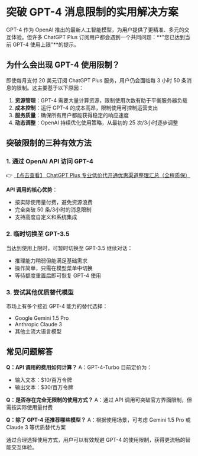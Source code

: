 # 突破 GPT-4 消息限制的实用解决方案

GPT-4 作为 OpenAI 推出的最新人工智能模型，为用户提供了更精准、多元的交互体验。但许多 ChatGPT Plus 订阅用户都会遇到一个共同问题：**"您已达到当前 GPT-4 使用上限"**的提示。

## 为什么会出现 GPT-4 使用限制？

即使每月支付 20 美元订阅 ChatGPT Plus 服务，用户仍会面临每 3 小时 50 条消息的限制。这主要基于以下原因：

1. **资源管理**：GPT-4 需要大量计算资源，限制使用次数有助于平衡服务器负载
2. **成本控制**：运行 GPT-4 的成本高昂，限制使用可控制运营支出
3. **服务质量**：确保所有用户都能获得稳定的响应速度
4. **动态调整**：OpenAI 持续优化使用策略，从最初的 25 次/3小时逐步调整

## 突破限制的三种有效方法

### 1. 通过 OpenAI API 访问 GPT-4

👉 [【点击查看】 ChatGPT Plus 专业低价代开通优惠渠道整理汇总（全程质保）](https://bit.ly/DaiKai)

**API 调用的核心优势**：
- 按实际使用量付费，避免资源浪费
- 完全突破 50 条/3小时的消息限制
- 支持高度自定义和系统集成

### 2. 临时切换至 GPT-3.5
当达到使用上限时，可暂时切换至 GPT-3.5 继续对话：
- 推理能力稍弱但能满足基础需求
- 操作简单，只需在模型菜单中切换
- 等待额度重置后即可恢复 GPT-4 使用

### 3. 尝试其他优质替代模型
市场上有多个接近 GPT-4 能力的替代选择：
- Google Gemini 1.5 Pro
- Anthropic Claude 3
- 其他主流大语言模型

## 常见问题解答

**Q：API 调用的费用如何计算？**
A：GPT-4-Turbo 目前定价为：
- 输入文本：$10/百万令牌
- 输出文本：$30/百万令牌

**Q：是否存在完全无限制的使用方式？**
A：通过 API 调用可突破官方界面限制，但需按实际使用量付费

**Q：除了 GPT-4 还推荐哪些模型？**
A：根据使用场景，可考虑 Gemini 1.5 Pro 或 Claude 3 等优质替代方案

通过合理选择使用方式，用户可以有效规避 GPT-4 的使用限制，获得更流畅的智能交互体验。